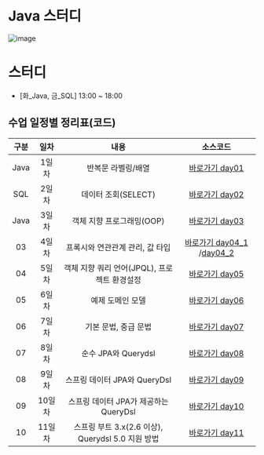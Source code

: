 # Java 스터디

![image](https://img.megastudyacademy.co.kr/campus/lecture/2023020617272316756720434541.png)


# 스터디

- [화_Java, 금_SQL] 13:00 ~ 18:00


## 수업 일정별 정리표(코드)

| 구분 |  일차  |          내용          |     소스코드      |
| :--: | :----: | :--------------------: | :---------------: |
|  Java  | 1일차  |   반복문 라벨링/배열      | [바로가기 day01](https://github.com/choiyuran/study_java/tree/main/week01/programmers) |
|  SQL  | 2일차  |    데이터 조회(SELECT)    | [바로가기 day02](https://www.notion.so/choiyuran/Study-java_database-7b1f5e5a140141a7801becd96dad3e86?p=86c7047756854f13900cd59216204e58&pm=c) |
|  Java  | 3일차  |  객체 지향 프로그래밍(OOP)      | [바로가기 day03](https://www.notion.so/choiyuran/Study-java_database-7b1f5e5a140141a7801becd96dad3e86?p=0e16aac9298541ada939686443e73a67&pm=c) |
|  03  | 4일차  |  프록시와 연관관계 관리, 값 타입      | [바로가기 day04_1](https://github.com/choiyuran/Study_JPA/tree/main/day04_6/src/main/java/jpabook/jpashop/domain) /[day04_2](https://github.com/choiyuran/Study_JPA/tree/main/ex04-relationship-Mapping/src/main/java/org/example/Domain)|
|  04  | 5일차  |  객체 지향 쿼리 언어(JPQL), 프로젝트 환경설정 | [바로가기 day05](https://github.com/choiyuran/Study_JPA/tree/main/day05_subQuery/src/main/java/org/example) |
|  05  | 6일차  |  예제 도메인 모델                    | [바로가기 day06](https://github.com/choiyuran/Study_JPA/tree/main/datajpa3/src/main/java/study/datajpa) |
|  06  | 7일차  |  기본 문법, 중급 문법                | [바로가기 day07](https://github.com/choiyuran/Study_JPA/tree/main/datajpa3/src/main/java/study/datajpa) |
|  07  | 8일차  |  순수 JPA와 Querydsl                | [바로가기 day08](https://github.com/choiyuran/Study_JPA/tree/main/querydsl/src/main/java/study/querydsl) |
|  08  | 9일차  |  스프링 데이터 JPA와 QueryDsl        | [바로가기 day09](https://github.com/choiyuran/Study_JPA/tree/main/querydsl2/src/main/java/study/querydsl) |
|  09  | 10일차 |  스프링 데이터 JPA가 제공하는 QueryDsl  | [바로가기 day10](https://github.com/choiyuran/Study_JPA/tree/main/querydsl3/src/main/java/study/querydsl) |
|  10  | 11일차 |   스프링 부트 3.x(2.6 이상), Querydsl 5.0 지원 방법  | [바로가기 day11](https://github.com/choiyuran/JPA_pdf/blob/main/querydsl-v20231127/8.%20%EC%8A%A4%ED%94%84%EB%A7%81%20%EB%B6%80%ED%8A%B8%203.x(2.6%20%EC%9D%B4%EC%83%81)%2C%20Querydsl%205.0%20%EC%A7%80%EC%9B%90%20%EB%B0%A9%EB%B2%95.pdf) |




